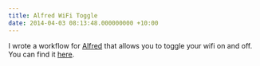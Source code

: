 ```yaml
---
title: Alfred WiFi Toggle
date: 2014-04-03 08:13:48.000000000 +10:00
---
```

I wrote a workflow for [Alfred](http://www.alfredapp.com/) that allows you to toggle your wifi on and off. You can find it [here](https://github.com/shaydesdsgn/alfred-wifi-toggle).

